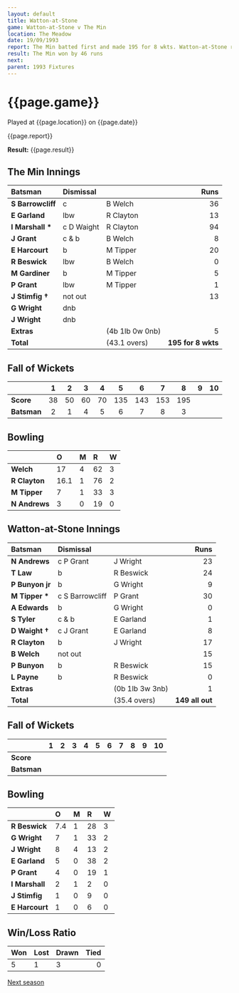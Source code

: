 ```yaml
---
layout: default
title: Watton-at-Stone
game: Watton-at-Stone v The Min
location: The Meadow
date: 19/09/1993
report: The Min batted first and made 195 for 8 wkts. Watton-at-Stone replied with 149 all out
result: The Min won by 46 runs
next: 
parent: 1993 Fixtures
---
```


# {{page.game}}

Played at {{page.location}} on {{page.date}}

{{page.report}}

**Result:** {{page.result}}

## The Min Innings

| Batsman | Dismissal |  | Runs |
|:---|:---|---|---:|
| **S Barrowcliff** | c  | B Welch | 36 | 
| **E Garland** | lbw | R Clayton | 13 | 
| **I Marshall &#42;** | c D Waight | R Clayton | 94 | 
| **J Grant** | c & b | B Welch | 8 | 
| **E Harcourt** | b | M Tipper | 20 | 
| **R Beswick** | lbw | B Welch | 0 | 
| **M Gardiner** | b | M Tipper | 5 | 
| **P Grant** | lbw | M Tipper | 1 | 
| **J Stimfig &#8224;** | not out |  | 13 | 
| **G Wright** | dnb |  |  | 
| **J Wright** | dnb |  |  |
| **Extras** | | (4b 1lb 0w 0nb) | 5 | 
| **Total** | | (43.1 overs) | **195 for 8 wkts** | 

## Fall of Wickets

| | 1 | 2 | 3 | 4 | 5 | 6 | 7 | 8 | 9 | 10 |
|---|:---:|:---:|:---:|:---:|:---:|:---:|:---:|:---:|:---:|:---:|
| **Score** | 38 | 50 | 60 | 70 | 135 | 143 | 153 | 195 |  |  |
| **Batsman** | 2 | 1 | 4 | 5 | 6 | 7 | 8 | 3 |  |  |

## Bowling

| | O | M | R | W |
|---|:---|:---|:---|:---|
| **Welch** | 17 | 4 | 62 | 3 | 
| **R Clayton** | 16.1 | 1 | 76 | 2 | 
| **M Tipper** | 7 | 1 | 33 | 3 | 
| **N Andrews** | 3 | 0 | 19 | 0 | 

## Watton-at-Stone Innings

| Batsman | Dismissal |  | Runs |
|:---|:---|---|---:|
| **N Andrews** | c P Grant | J Wright | 23 | 
| **T Law** | b | R Beswick | 24 | 
| **P Bunyon jr** | b | G Wright | 9 | 
| **M Tipper &#42;** | c S Barrowcliff | P Grant | 30 | 
| **A Edwards** | b | G Wright | 0 | 
| **S Tyler** | c & b | E Garland | 1 |
| **D Waight &#8224;** | c J Grant | E Garland | 8 | 
| **R Clayton** | b | J Wright | 17 |
| **B Welch** | not out |  | 15 | 
| **P Bunyon** | b | R Beswick | 15 | 
| **L Payne** | b | R Beswick | 0 |
| **Extras** | | (0b 1lb 3w 3nb) | 1 | 
| **Total** | | (35.4 overs) | **149 all out** | 

## Fall of Wickets

| | 1 | 2 | 3 | 4 | 5 | 6 | 7 | 8 | 9 | 10 |
|---|:---:|:---:|:---:|:---:|:---:|:---:|:---:|:---:|:---:|:---:|
| **Score** |  |  |  |  |  |  |  |  |  |  |
| **Batsman** |  |  |  |  |  |  |  |  |  |  |

## Bowling

| | O | M | R | W |
|---|:---|:---|:---|:---|
| **R Beswick** | 7.4 | 1 | 28 | 3 | 
| **G Wright** | 7 | 1 | 33 | 2 | 
| **J Wright** | 8 | 4 | 13 | 2 | 
| **E Garland** | 5 | 0 | 38 | 2 | 
| **P Grant** | 4 | 0 | 19 | 1 |
| **I Marshall** | 2 | 1 | 2 | 0 |
| **J Stimfig** | 1 | 0 | 9 | 0 |
| **E Harcourt** | 1 | 0 | 6 | 0 |

## Win/Loss Ratio

| Won | Lost | Drawn | Tied |
|:---|:---|:---|---:|
| 5 | 1 | 3 | 0 |

[Next season](../1994)